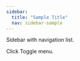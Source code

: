 ```yaml
---
sidebar:
  title: "Sample Title"
  nav: sidebar-sample
---
```


Sidebar with navigation list.

Click Toggle menu.
